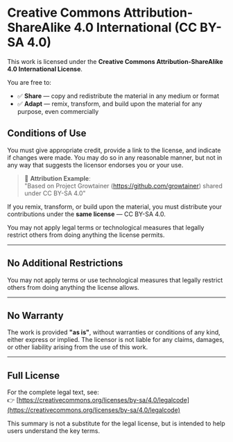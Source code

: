 # Creative Commons Attribution-ShareAlike 4.0 International (CC BY-SA 4.0)

This work is licensed under the **Creative Commons Attribution-ShareAlike 4.0 International License**.

You are free to:
- ✅ **Share** — copy and redistribute the material in any medium or format
- ✅ **Adapt** — remix, transform, and build upon the material for any purpose, even commercially

## Conditions of Use

You must give appropriate credit, provide a link to the license, and indicate if changes were made. You may do so in any reasonable manner, but not in any way that suggests the licensor endorses you or your use.

> 📌 **Attribution Example**:  
> "Based on Project Growtainer (https://github.com/growtainer) shared under CC BY-SA 4.0"

If you remix, transform, or build upon the material, you must distribute your contributions under the **same license** — CC BY-SA 4.0.

You may not apply legal terms or technological measures that legally restrict others from doing anything the license permits.

---

## No Additional Restrictions

You may not apply terms or use technological measures that legally restrict others from doing anything the license allows.

---

## No Warranty

The work is provided **"as is"**, without warranties or conditions of any kind, either express or implied. The licensor is not liable for any claims, damages, or other liability arising from the use of this work.

---

## Full License

For the complete legal text, see:  
👉 [https://creativecommons.org/licenses/by-sa/4.0/legalcode](https://creativecommons.org/licenses/by-sa/4.0/legalcode)

This summary is not a substitute for the legal license, but is intended to help users understand the key terms.
